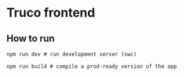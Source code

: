 # Truco frontend

## How to run

```shell
npm run dev # run development server (swc)

npm run build # compile a prod-ready version of the app
```

